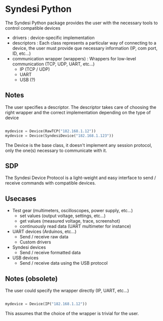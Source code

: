 # Syndesi Python

The Syndesi Python package provides the user with the necessary tools to control compatible devices

- drivers : device-specific implementation
- descriptors : Each class represents a particular way of connecting to a device, the user must provide que necessary information (IP, com port, ID, etc...)
- communication wrapper (wrappers) : Wrappers for low-level communication (TCP, UDP, UART, etc...)
  - IP (TCP / UDP)
  - UART
  - USB (?)

## Notes

The user specifies a descriptor. The descriptor takes care of choosing the right wrapper and the correct implementation depending on the type of device

```python

mydevice = Device(RawTCP("182.168.1.12"))
mydevice = Device(SyndesiDevice("182.168.1.123"))
```

The Device is the base class, it doesn't implement any session protocol, only the one(s) necessary to communicate with it.

## SDP

The Syndesi Device Protocol is a light-weight and easy interface to send / receive commands with compatible devices.


## Usecases

- Test gear (multimeters, oscilloscopes, power supply, etc...)
  - set values (output voltage, settings, etc...)
  - get values (measured voltage, trace, screenshot)
  - continuously read data (UART multimeter for instance)
- UART devices (Arduinos, etc...)
  - Send / receive raw data
  - Custom drivers
- Syndesi devices
  - Send / receive formatted data
- USB devices
  - Send / receive data using the USB protocol

## Notes (obsolete)

The user could specify the wrapper directly (IP, UART, etc...)

```python

mydevice = Device(IP("182.168.1.12"))
```

This assumes that the choice of the wrapper is trivial for the user.
